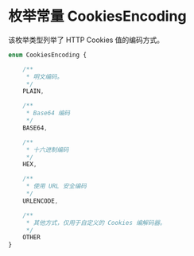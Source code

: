 # 枚举常量 CookiesEncoding

该枚举类型列举了 HTTP Cookies 值的编码方式。

```ts
enum CookiesEncoding {

    /**
     * 明文编码。
     */
    PLAIN,

    /**
     * Base64 编码
     */
    BASE64,

    /**
     * 十六进制编码
     */
    HEX,

    /**
     * 使用 URL 安全编码
     */
    URLENCODE,

    /**
     * 其他方式，仅用于自定义的 Cookies 编解码器。
     */
    OTHER
}
```
